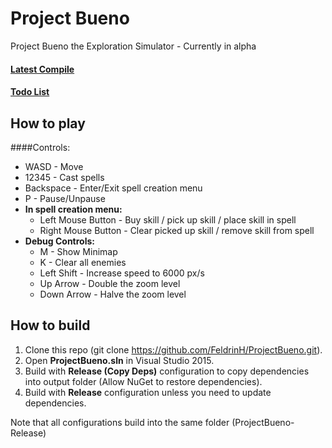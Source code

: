 # Project Bueno
Project Bueno the Exploration Simulator - Currently in alpha
#### [Latest Compile](https://www.dropbox.com/sh/tylckc25tfdv41r/AAB4olM2lmImcnB-SQHdBNc7a?dl=1)
#### [Todo List](DesignUndone.txt)

## How to play
####Controls: 
* WASD - Move
* 12345 - Cast spells
* Backspace - Enter/Exit spell creation menu
* P - Pause/Unpause
* **In spell creation menu:**
	* Left Mouse Button - Buy skill / pick up skill / place skill in spell
	* Right Mouse Button - Clear picked up skill / remove skill from spell
* **Debug Controls:**
	* M - Show Minimap
	* K - Clear all enemies
	* Left Shift - Increase speed to 6000 px/s
	* Up Arrow - Double the zoom level
	* Down Arrow - Halve the zoom level

## How to build
1. Clone this repo (git clone https://github.com/FeldrinH/ProjectBueno.git).
2. Open **ProjectBueno.sln** in Visual Studio 2015.
3. Build with **Release (Copy Deps)** configuration to copy dependencies into output folder (Allow NuGet to restore dependencies).
4. Build with **Release** configuration unless you need to update dependencies.

Note that all configurations build into the same folder (ProjectBueno-Release)
